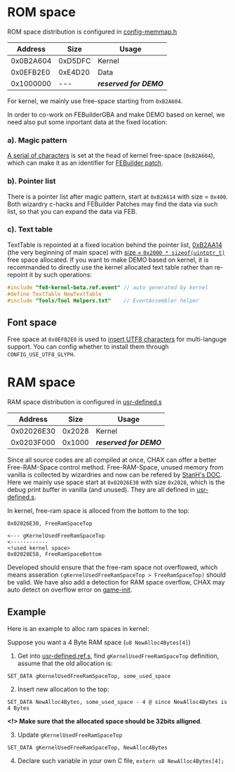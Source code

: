 # ROM space

ROM space distribution is configured in [config-memmap.h](../include/Configs/config-memmap.h)

| Address   | Size    | Usage
| -------   | ------- | -----
| 0x0B2A604 | 0xD5DFC | Kernel
| 0x0EFB2E0 | 0xE4D20 | Data
| 0x1000000 | ---     | ***reserved for DEMO***

For kernel, we mainly use free-space starting from `0xB2A604`.

In order to co-work on FEBuilderGBA and make DEMO based on kernel, we need also put some inportant data at the fixed location:

### a). Magic pattern

[A serial of characters](../main.event#L11) is set at the head of kernel free-space (`0xB2A604`), which can make it as an identifier for [FEBuilder patch](../Patches/PATCH_SkillInfo.txt#L4).

### b). Pointer list

There is a pointer list after magic pattern, start at `0xB2A614` with size = `0x400`. Both wizardry c-hacks and FEBuilder Patches may find the data via such list, so that you can expand the data via FEB.

### c). Text table

TextTable is repointed at a fixed location behind the pointer list, [0xB2AA14](../include/Configs/config-memmap.h#38) (the very beginning of main space) with [size = `0x2000 * sizeof(uintptr_t)`](../Repoint/RepointText/RepointText.event#L9) free space allocated. If you want to make DEMO based on kernel, it is recommanded to directly use the kernel allocated text table rather than re-repoint it by such operations:

```c
#include "fe8-kernel-beta.ref.event" // auto generated by kernel
#define TextTable NewTextTable
#include "Tools/Tool Helpers.txt"    // EventAssembler helper
```

## Font space

Free space at `0x0EFB2E0` is used to [insert UTF8 characters](../Fonts/Fonts.event) for multi-languge support. You can config whether to install them through `CONFIG_USE_UTF8_GLYPH`.

# RAM space

RAM space distribution is configured in [usr-defined.s](../include/Configs/usr-defined.s)

| Address    | Size    | Usage
| -------    | ------  | -----
| 0x02026E30 | 0x2028  | Kernel
| 0x0203F000 | 0x1000  | ***reserved for DEMO***

Since all source codes are all compiled at once, CHAX can offer a better Free-RAM-Space control method.
Free-RAM-Space, unused memory from vanilla is collected by wizardries and now can be refered by [StanH's DOC](https://github.com/StanHash/DOC/blob/master/FREE-RAM-SPACE.md). Here we mainly use space start at `0x02026E30` with size `0x2028`, which is the debug print buffer in vanilla (and unused). They are all defined in [usr-defined.s](../include/Configs/usr-defined.s).

In kernel, free-ram space is alloced from the bottom to the top:

```assembly
0x02026E30, FreeRamSpaceTop

<--- gKernelUsedFreeRamSpaceTop
<------------
<!used kernel space>
0x02028E58, FreeRamSpaceBottom
```

Developed should ensure that the free-ram space not overflowed, which means asseration `(gKernelUsedFreeRamSpaceTop > FreeRamSpaceTop)` should be valid. We have also add a detection for RAM space overflow, CHAX may auto detect on overflow error on [game-init](../Wizardry/Common/GameInitHook/source/GameInit.c#L14).

## Example

Here is an example to alloc ram spaces in kernel:

Suppose you want a 4 Byte RAM space (`u8 NewAlloc4Bytes[4]`)

1. Get into [usr-defined.ref.s](../include/Configs/usr-defined.s), find `gKernelUsedFreeRamSpaceTop` definition, assume that the old allocation is:
```
SET_DATA gKernelUsedFreeRamSpaceTop, some_used_space
```

2. Insert new allocation to the top:
```
SET_DATA NewAlloc4Bytes, some_used_space - 4 @ since NewAlloc4Bytes is 4 Bytes
```

**<!> Make sure that the allocated space should be 32bits alligned**.

3. Update `gKernelUsedFreeRamSpaceTop`
```
SET_DATA gKernelUsedFreeRamSpaceTop, NewAlloc4Bytes
```

4. Declare such variable in your own C file, `extern u8 NewAlloc4Bytes[4];`
